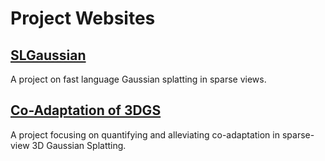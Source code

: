 # Project Websites

## [SLGaussian](https://chenkangjie1123.github.io/SLGaussian/)
A project on fast language Gaussian splatting in sparse views.

## [Co-Adaptation of 3DGS](https://chenkangjie1123.github.io/Co-Adaptation-3DGS/)
A project focusing on quantifying and alleviating co-adaptation in sparse-view 3D Gaussian Splatting.
